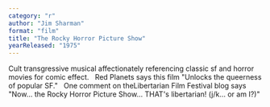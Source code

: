 ```yaml
---
category: "r"
author: "Jim Sharman"
format: "film"
title: "The Rocky Horror Picture Show"
yearReleased: "1975"
---
```

Cult transgressive musical affectionately referencing classic sf and horror movies for comic effect.
 
 Red Planets  says this film "Unlocks the queerness of popular SF."
 
One comment on theLibertarian Film Festival blog says "Now... the Rocky Horror Picture Show... THAT's libertarian! (j/k... or am I?)"